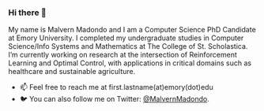 ### Hi there 👋

My name is Malvern Madondo and I am a Computer Science PhD Candidate at Emory University. I completed my undergraduate studies in Computer Science/Info Systems and Mathematics at The College of St. Scholastica. I’m currently working on research at the intersection of Reinforcement Learning and Optimal Control, with applications in critical domains such as healthcare and sustainable agriculture.

- 📫 Feel free to reach me at first.lastname(at)emory(dot)edu 
- 🐦 You can also follow me on Twitter: [@MalvernMadondo](https://twitter.com/MalvernMadondo).

